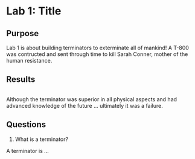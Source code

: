 # Lab 1: Title

## Purpose

Lab 1 is about building terminators to exterminate all of mankind! A T-800
was contructed and sent through time to kill Sarah Conner, mother of the
human resistance.

## Results

![]()

Although the terminator was superior in all physical aspects and had advanced
knowledge of the future ... ultimately it was a failure.

## Questions

1. What is a terminator?

A terminator is ...
